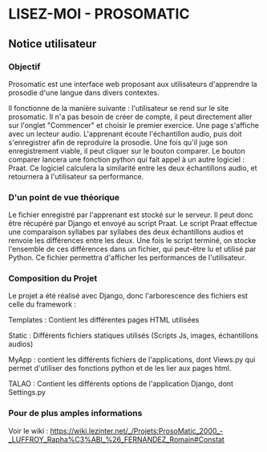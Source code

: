 # LISEZ-MOI - PROSOMATIC

## Notice utilisateur

### Objectif

<p>Prosomatic est une interface web proposant aux utilisateurs d'apprendre la prosodie d'une langue dans divers contextes.</p>
<p> Il fonctionne de la manière suivante : l'utilisateur se rend sur le site prosomatic. Il n'a pas besoin de créer de compte, il peut directement aller sur l'onglet "Commencer"
 et choisir le premier exercice. Une page s'affiche avec un lecteur audio. L'apprenant écoute l'échantillon audio, puis doit s'enregistrer afin de reproduire la prosodie. Une fois qu'il juge
 son enregistrement viable, il peut cliquer sur le bouton comparer. Le bouton comparer lancera une fonction python qui fait appel à un autre logiciel : Praat. Ce logiciel calculera 
 la similarité entre les deux échantillons audio, et retournera à l'utilisateur sa performance. </p>
 
 ### D'un point de vue théorique ###
 
 Le fichier enregistré par l'apprenant est stocké sur le serveur. Il peut donc être récupéré par Django et envoyé au script Praat. Le script Praat effectue une comparaison syllabes par syllabes des deux échantillons audios
 et renvoie les différences entre les deux. Une fois le script terminé, on stocke l'ensemble de ces différences dans un fichier, qui peut-être lu et utilisé par Python. Ce fichier permettra d'afficher les performances de l'utilisateur.
 
 ### Composition du Projet ###
 
 Le projet a été réalisé avec Django, donc l'arborescence des fichiers est celle du framework :
 
 Templates : Contient les différentes pages HTML utilisées
 
 Static : Différents fichiers statiques utilisés (Scripts Js, images, échantillons audios)
 
 MyApp : contient les différents fichiers de l'applications, dont Views.py qui permet d'utiliser des fonctions python et de les lier aux pages html.
 
 TALAO : Contient les différents options de l'application Django, dont Settings.py
 
 
 ### Pour de plus amples informations
 
 Voir le wiki : https://wiki.lezinter.net/_/Projets:ProsoMatic_2000_-_LUFFROY_Rapha%C3%ABl_%26_FERNANDEZ_Romain#Constat
